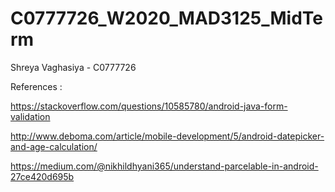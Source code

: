 # C0777726_W2020_MAD3125_MidTerm

Shreya Vaghasiya - C0777726

References : 

https://stackoverflow.com/questions/10585780/android-java-form-validation

http://www.deboma.com/article/mobile-development/5/android-datepicker-and-age-calculation/

https://medium.com/@nikhildhyani365/understand-parcelable-in-android-27ce420d695b
